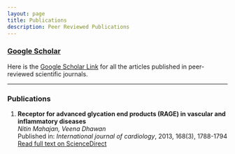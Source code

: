 ```yaml
---
layout: page
title: Publications
description: Peer Reviewed Publications
---
```


### [Google Scholar](https://scholar.google.com/citations?user=14IH5HsAAAAJ&hl=en)

Here is the [Google Scholar Link](https://scholar.google.com/citations?user=14IH5HsAAAAJ&hl=en) for all the articles published in peer-reviewed scientific journals.

---

### Publications

1. **Receptor for advanced glycation end products (RAGE) in vascular and inflammatory diseases**  
   _Nitin Mahajan, Veena Dhawan_  
   Published in: _International journal of cardiology_, 2013, 168(3), 1788-1794  
   [Read full text on ScienceDirect](https://www.sciencedirect.com/science/article/abs/pii/S0167527313009224)
